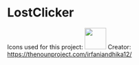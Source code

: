 # LostClicker

Icons used for this project:
<img src="https://user-images.githubusercontent.com/113804442/224514717-9e356ec5-eb5b-4202-9c77-b0f334e3d1ae.png" width="50" />
Creator: https://thenounproject.com/irfaniandhika12/

